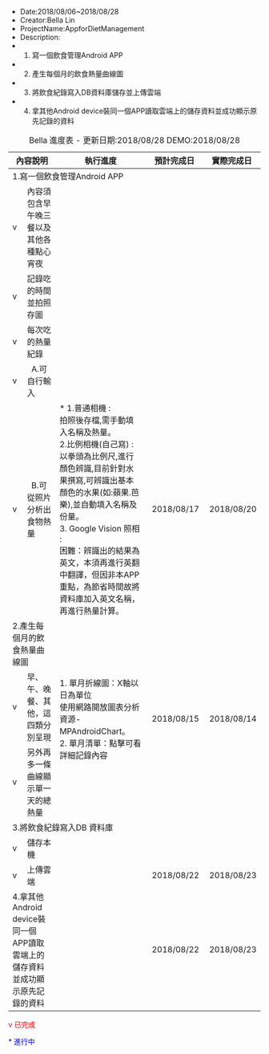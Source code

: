  * Date:2018/08/06~2018/08/28
 * Creator:Bella Lin
 * ProjectName:AppforDietManagement
 * Description:
 * 1. 寫一個飲食管理Android APP
 * 2. 產生每個月的飲食熱量曲線圖
 * 3. 將飲食紀錄寫入DB資料庫儲存並上傳雲端
 * 4. 拿其他Android device裝同一個APP讀取雲端上的儲存資料並成功顯示原先記錄的資料


<html lang="en">
  <head>
    <meta charset="utf-8">
    



</head>

<body>

<table class="demo">
	<caption>Bella 進度表  - 更新日期:2018/08/28   DEMO:2018/08/28 <br/> </caption>
	<thead>
	<tr>
		<th colspan="2">內容說明</th>
		<th>執行進度</th>
		<th>預計完成日</th>
		<th>實際完成日</th>
	</tr>	</thead>	<tbody>	<tr>
		<td colspan="5">1.寫一個飲食管理Android APP</td>
	</tr>
	<tr>
		<td style="width:5%">v</td>
		<td>內容須包含早午晚三餐以及其他各種點心宵夜</td>
		<td>&nbsp;</td>
		<td>&nbsp;</td>
		<td>&nbsp;</td>
	</tr>
	<tr>
		<td>v</td>
		<td>記錄吃的時間並拍照存圖</td>
		<td></td>
		<td>&nbsp;</td>
		<td>&nbsp;</td>
	</tr>
	<tr>
		<td>v</td>
		<td>每次吃的熱量紀錄</td>
		<td>&nbsp;</td>
		<td>&nbsp;</td>
		<td>&nbsp;</td>
	</tr>
	<tr>
		<td>v</td>
		<td>&nbsp; A.可自行輸入</td>
		<td>&nbsp;</td>
		<td>&nbsp;</td>
		<td>&nbsp;</td>
	</tr>
	<tr>
		<td>v</td>
		<td>&nbsp; B.可從照片分析出食物熱量</td>
		<td> *  1.普通相機 : <br/>拍照後存檔,需手動填入名稱及熱量。 <br/> 2.比例相機(自己寫) : <br/>以拳頭為比例尺,進行顏色辨識,目前針對水果撰寫,可辨識出基本顏色的水果(如:蘋果.芭樂),並自動填入名稱及份量。<br/> 3. Google Vision 照相 : <br/>
困難：辨識出的結果為英文，本須再進行英翻中翻譯，但因非本APP重點，為節省時間故將資料庫加入英文名稱，再進行熱量計算。<br/> </td>
		<td>&nbsp;2018/08/17</td>
		<td>&nbsp;2018/08/20</td>
	</tr>
	<tr>
		<td colspan="2" >2.產生每個月的飲食熱量曲線圖</td>
		<td rowspan="3" >1. 單月折線圖：X軸以日為單位<br/>使用網路開放圖表分析資源-MPAndroidChart。<br/>2. 單月清單：點擊可看詳細記錄內容</td>
		<td rowspan="3" >&nbsp;2018/08/15</td>
		<td rowspan="3" >&nbsp;2018/08/14</td>
	</tr>
	<tr>
		<td>v&nbsp;</td>
		<td>早、午、晚餐、其他，這四類分別呈現</td>
	</tr>
	<tr>
		<td>v</td>
		<td>另外再多一條曲線顯示單一天的總熱量</td>
	</tr>
	<tr>
		<td colspan="5"><bold>3.將飲食紀錄寫入DB 資料庫</bold></td>
	</tr>
	<tr>
		<td>v</td>
		<td>儲存本機</td>
		<td>&nbsp;</td>
		<td>&nbsp;</td>
		<td>&nbsp;</td>
	</tr>
	<tr>
		<td>v</td>
		<td>上傳雲端</td>
		<td></td>
		<td>&nbsp;2018/08/22</td>
		<td>&nbsp;2018/08/23</td>
	</tr>
	<tr>
		<td colspan="2">4.拿其他Android device裝同一個APP讀取雲端上的儲存資料並成功顯示原先記錄的資料</td>
		<td></td>
		<td>&nbsp;2018/08/22</td>
		<td>&nbsp;2018/08/23</td>
	</tr>
<tbody>
</table>
<p style="color:red;"> v 已完成 </p>
<p style="color:blue;"> * 進行中 </p>

</body>

</html>
